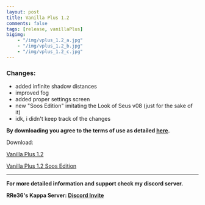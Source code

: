 ```yaml
---
layout: post
title: Vanilla Plus 1.2
comments: false
tags: [release, vanillaPlus]
bigimg: 
    - "/img/vplus_1.2_a.jpg"
    - "/img/vplus_1.2_b.jpg"
    - "/img/vplus_1.2_c.jpg"
---
```


<h3>Changes:</h3>

* added infinite shadow distances
* improved fog
* added proper settings screen
* new "Soos Edition" imitating the Look of Seus v08 (just for the sake of it)
* idk, i didn't keep track of the changes

**By downloading you agree to the terms of use as detailed [here](https://rre36.github.io/glProjectsWeb/license/).**

Download:

[Vanilla Plus 1.2](https://github.com/rre36/glsl_vplus/releases/download/v1.2/VanillaPlus_v1.2.zip)

[Vanilla Plus 1.2 Soos Edition](https://github.com/rre36/glsl_vplus/releases/download/v1.2/VanillaPlus_v1.2_SoosEdition.zip)

***

**For more detailed information and support check my discord server.**

**RRe36's Kappa Server: [Discord Invite](https://discord.gg/y5xzQ6H)**
